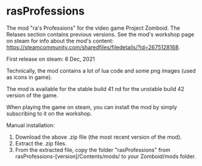 # rasProfessions
The mod "ra's Professions" for the video game Project Zomboid. The Relases section contains previous versions. See the mod's workshop page on steam for info about the mod's content: https://steamcommunity.com/sharedfiles/filedetails/?id=2675128168.

First release on steam: 6 Dec, 2021

Technically, the mod contains a lot of lua code and some png images (used as icons in game).

The mod is available for the stable build 41 nd for the unstable build 42 version of the game.

When playing the game on steam, you can install the mod by simply subscribing to it on the workshop.

Manual installation:
1. Download the above .zip file (the most recent version of the mod).
2. Extract the .zip files.
3. From the extracted file, copy the folder "rasProfessions" from rasProfessions-[version]/Contents/mods/ to your Zomboid/mods folder.
